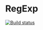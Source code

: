 # RegExp

[![Build status](https://ci.appveyor.com/api/projects/status/tvi6mh13fo03muc9?svg=true)](https://ci.appveyor.com/project/IrinaOre/regular-expressions)

